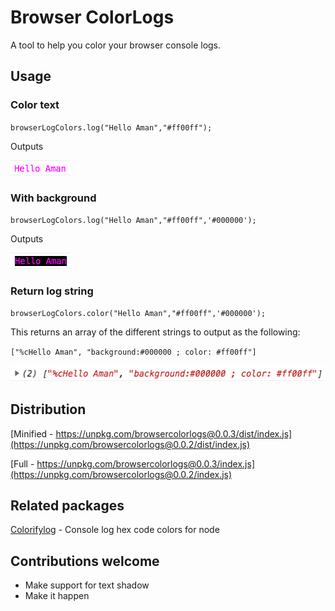 # Browser ColorLogs

A tool to help you color your browser console logs.

## Usage

### Color text

`browserLogColors.log("Hello Aman","#ff00ff");`

Outputs

![Colored text](./examples/text.png)

### With background

`browserLogColors.log("Hello Aman","#ff00ff",'#000000');`

Outputs

![Colored text with background](./examples/textBackground.png)

### Return log string

`browserLogColors.color("Hello Aman","#ff00ff",'#000000');`

This returns an array of the different strings to output as the following:

`["%cHello Aman", "background:#000000 ; color: #ff00ff"]`

![Colored text string](./examples/textString.png)

## Distribution

[Minified - https://unpkg.com/browsercolorlogs@0.0.3/dist/index.js](https://unpkg.com/browsercolorlogs@0.0.2/dist/index.js)

[Full - https://unpkg.com/browsercolorlogs@0.0.3/index.js](https://unpkg.com/browsercolorlogs@0.0.2/index.js)

## Related packages

[Colorifylog](https://www.npmjs.com/package/colorifylog) - Console log hex code colors for node

## Contributions welcome

* Make support for text shadow
* Make it happen